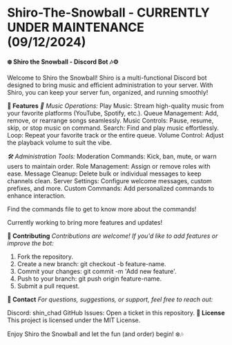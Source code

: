 # Shiro-The-Snowball - **CURRENTLY UNDER MAINTENANCE (09/12/2024)**


**❄️ Shiro the Snowball - Discord Bot 🎶⚙️**

Welcome to Shiro the Snowball! Shiro is a multi-functional Discord bot designed to bring music and efficient administration to your server. With Shiro, you can keep your server fun, organized, and running smoothly!

**🚀 Features**
*🎵 Music Operations:*
Play Music: Stream high-quality music from your favorite platforms (YouTube, Spotify, etc.).
Queue Management: Add, remove, or rearrange songs seamlessly.
Music Controls: Pause, resume, skip, or stop music on command.
Search: Find and play music effortlessly.
Loop: Repeat your favorite track or the entire queue.
Volume Control: Adjust the playback volume to suit the vibe.

*🛠️ Administration Tools:*
Moderation Commands: Kick, ban, mute, or warn users to maintain order.
Role Management: Assign or remove roles with ease.
Message Cleanup: Delete bulk or individual messages to keep channels clean.
Server Settings: Configure welcome messages, custom prefixes, and more.
Custom Commands: Add personalized commands to enhance interaction.

Find the commands file to get to know more about the commands!

Currently working to bring more features and updates!

**🤝 Contributing**
_Contributions are welcome! If you'd like to add features or improve the bot:_

1. Fork the repository.
2. Create a new branch: git checkout -b feature-name.
3. Commit your changes: git commit -m 'Add new feature'.
4. Push to your branch: git push origin feature-name.
5. Submit a pull request.
   
**📧 Contact**
_For questions, suggestions, or support, feel free to reach out:_

Discord: shin_chad
GitHub Issues: Open a ticket in this repository.
**📝 License**
This project is licensed under the MIT License.

Enjoy Shiro the Snowball and let the fun (and order) begin! ❄️🎶
